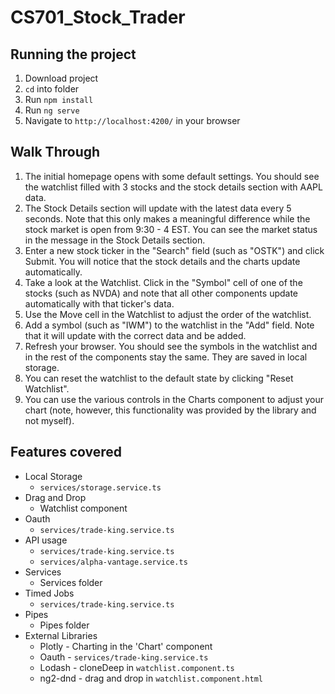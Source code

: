 # CS701_Stock_Trader

## Running the project
1. Download project
2. `cd` into folder
3. Run `npm install`
4. Run `ng serve`
5. Navigate to `http://localhost:4200/` in your browser

## Walk Through
1. The initial homepage opens with some default settings. You should see the watchlist filled with 3 stocks and the stock details section with AAPL data.
2. The Stock Details section will update with the latest data every 5 seconds. Note that this only makes a meaningful difference while the stock market is open from 9:30 - 4 EST. You can see the market status in the message in the Stock Details section.
3. Enter a new stock ticker in the "Search" field (such as "OSTK") and click Submit. You will notice that the stock details and the charts update automatically.
4. Take a look at the Watchlist. Click in the "Symbol" cell of one of the stocks (such as NVDA) and note that all other components update automatically with that ticker's data.
5. Use the Move cell in the Watchlist to adjust the order of the watchlist.
6. Add a symbol (such as "IWM") to the watchlist in the "Add" field. Note that it will update with the correct data and be added.
7. Refresh your browser. You should see the symbols in the watchlist and in the rest of the components stay the same. They are saved in local storage.
8. You can reset the watchlist to the default state by clicking "Reset Watchlist".
9. You can use the various controls in the Charts component to adjust your chart (note, however, this functionality was provided by the library and not myself). 

## Features covered
* Local Storage
    * `services/storage.service.ts`
* Drag and Drop
    * Watchlist component
* Oauth
    * `services/trade-king.service.ts`
* API usage
    * `services/trade-king.service.ts`
    * `services/alpha-vantage.service.ts`
* Services
    * Services folder
* Timed Jobs
    * `services/trade-king.service.ts`
* Pipes
    * Pipes folder
* External Libraries
    * Plotly - Charting in the 'Chart' component
    * Oauth - `services/trade-king.service.ts`
    * Lodash - cloneDeep in `watchlist.component.ts`
    * ng2-dnd - drag and drop in `watchlist.component.html`
    

 
